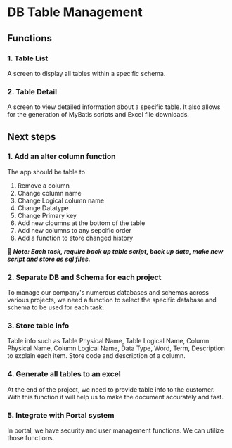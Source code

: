 # DB Table Management
## Functions
### 1. Table List
A screen to display all tables within a specific schema.
### 2. Table Detail
A screen to view detailed information about a specific table. It also allows for the generation of MyBatis scripts and Excel file downloads.

## Next steps
### 1. Add an alter column function
The app should be table to 
1. Remove a column
1. Change column name
2. Change Logical column name
3. Change Datatype
4. Change Primary key
5. Add new cloumns at the bottom of the table
6. Add new columns to any sepcific order
7. Add a function to store changed history

:memo: **<em> Note: Each task, require back up table script, back up data, make new script and store as sql files.</em>**

### 2. Separate DB and Schema for each project
To manage our company's numerous databases and schemas across various projects, we need a function to select the specific database and schema to be used for each task.
### 3. Store table info
Table info such as Table Physical Name, Table Logical Name, Column Physical Name, Column Logical Name, Data Type, Word, Term, Description to explain each item.
Store code and description of a column.
### 4. Generate all tables to an excel
At the end of the project, we need to provide table info to the customer. With this function it will help us to make the document accurately and fast.
### 5. Integrate with Portal system
In portal, we have security and user management functions. We can utilize those functions.
